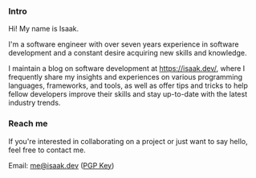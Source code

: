 ### Intro

Hi! My name is Isaak.

I'm a software engineer with over seven years experience in software development and a constant desire acquiring new skills and knowledge.

I maintain a blog on software development at https://isaak.dev/, where I frequently share my insights and experiences on various programming languages, frameworks, and tools, as well as offer tips and tricks to help fellow developers improve their skills and stay up-to-date with the latest industry trends.

### Reach me

If you're interested in collaborating on a project or just want to say hello, 
feel free to contact me.

Email: me@isaak.dev ([PGP Key](https://keys.openpgp.org/vks/v1/by-fingerprint/43D7CF7ABD04B9178443CF8A778A732D7666A23A))
